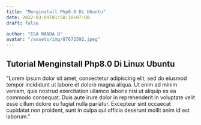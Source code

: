 ```yaml
---
title: "Menginstall Php8.0 Di Ubuntu"
date: 2022-03-09T01:58:18+07:00
draft: false

author: "EGA NANDA B"
avatar: "/assets/img/87672592.jpeg"
---
```


## Tutorial Menginstall Php8.0 Di Linux Ubuntu

"Lorem ipsum dolor sit amet, consectetur adipiscing elit, sed do eiusmod tempor incididunt ut labore et dolore magna aliqua. Ut enim ad minim veniam, quis nostrud exercitation ullamco laboris nisi ut aliquip ex ea commodo consequat. Duis aute irure dolor in reprehenderit in voluptate velit esse cillum dolore eu fugiat nulla pariatur. Excepteur sint occaecat cupidatat non proident, sunt in culpa qui officia deserunt mollit anim id est laborum."

